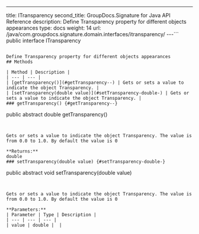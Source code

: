 ---
title: ITransparency
second_title: GroupDocs.Signature for Java API Reference
description: Define Transparency property for different objects appearances
type: docs
weight: 14
url: /java/com.groupdocs.signature.domain.interfaces/itransparency/
---```
public interface ITransparency
```

Define Transparency property for different objects appearances
## Methods

| Method | Description |
| --- | --- |
| [getTransparency()](#getTransparency--) | Gets or sets a value to indicate the object Transparency. |
| [setTransparency(double value)](#setTransparency-double-) | Gets or sets a value to indicate the object Transparency. |
### getTransparency() {#getTransparency--}
```
public abstract double getTransparency()
```


Gets or sets a value to indicate the object Transparency. The value is from 0.0 to 1.0. By default the value is 0

**Returns:**
double
### setTransparency(double value) {#setTransparency-double-}
```
public abstract void setTransparency(double value)
```


Gets or sets a value to indicate the object Transparency. The value is from 0.0 to 1.0. By default the value is 0

**Parameters:**
| Parameter | Type | Description |
| --- | --- | --- |
| value | double |  |

